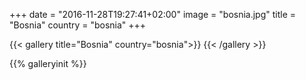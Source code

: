 +++
date = "2016-11-28T19:27:41+02:00"
image = "bosnia.jpg"
title = "Bosnia"
country = "bosnia"
+++

{{< gallery title="Bosnia" country="bosnia">}}
{{< /gallery >}}

{{% galleryinit %}}
